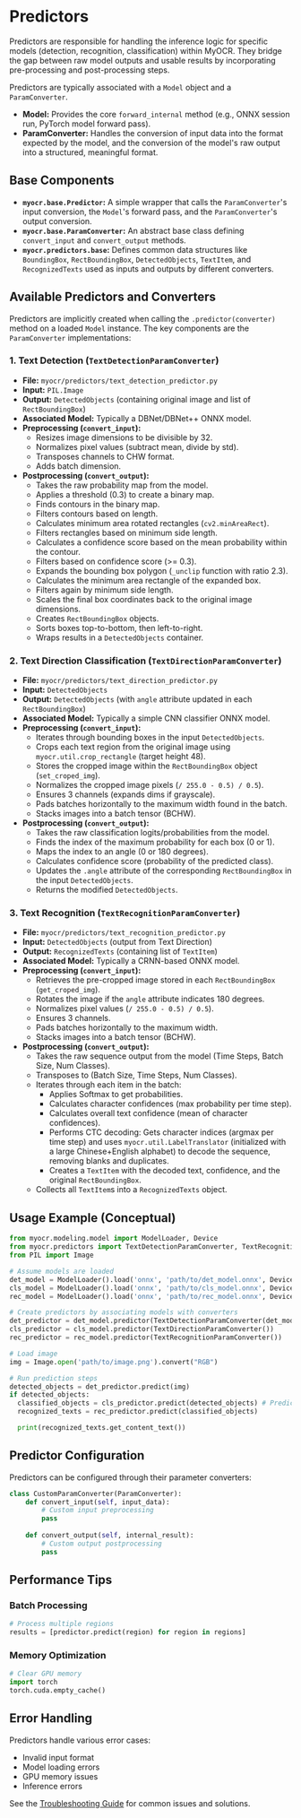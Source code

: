 # Predictors

Predictors are responsible for handling the inference logic for specific models (detection, recognition, classification) within MyOCR. They bridge the gap between raw model outputs and usable results by incorporating pre-processing and post-processing steps.

Predictors are typically associated with a `Model` object and a `ParamConverter`.

*   **Model:** Provides the core `forward_internal` method (e.g., ONNX session run, PyTorch model forward pass).
*   **ParamConverter:** Handles the conversion of input data into the format expected by the model, and the conversion of the model's raw output into a structured, meaningful format.

## Base Components

*   **`myocr.base.Predictor`:** A simple wrapper that calls the `ParamConverter`'s input conversion, the `Model`'s forward pass, and the `ParamConverter`'s output conversion.
*   **`myocr.base.ParamConverter`:** An abstract base class defining `convert_input` and `convert_output` methods.
*   **`myocr.predictors.base`:** Defines common data structures like `BoundingBox`, `RectBoundingBox`, `DetectedObjects`, `TextItem`, and `RecognizedTexts` used as inputs and outputs by different converters.

## Available Predictors and Converters

Predictors are implicitly created when calling the `.predictor(converter)` method on a loaded `Model` instance. The key components are the `ParamConverter` implementations:

### 1. Text Detection (`TextDetectionParamConverter`)

*   **File:** `myocr/predictors/text_detection_predictor.py`
*   **Input:** `PIL.Image`
*   **Output:** `DetectedObjects` (containing original image and list of `RectBoundingBox`)
*   **Associated Model:** Typically a DBNet/DBNet++ ONNX model.
*   **Preprocessing (`convert_input`):**
    *   Resizes image dimensions to be divisible by 32.
    *   Normalizes pixel values (subtract mean, divide by std).
    *   Transposes channels to CHW format.
    *   Adds batch dimension.
*   **Postprocessing (`convert_output`):**
    *   Takes the raw probability map from the model.
    *   Applies a threshold (0.3) to create a binary map.
    *   Finds contours in the binary map.
    *   Filters contours based on length.
    *   Calculates minimum area rotated rectangles (`cv2.minAreaRect`).
    *   Filters rectangles based on minimum side length.
    *   Calculates a confidence score based on the mean probability within the contour.
    *   Filters based on confidence score (>= 0.3).
    *   Expands the bounding box polygon (`_unclip` function with ratio 2.3).
    *   Calculates the minimum area rectangle of the expanded box.
    *   Filters again by minimum side length.
    *   Scales the final box coordinates back to the original image dimensions.
    *   Creates `RectBoundingBox` objects.
    *   Sorts boxes top-to-bottom, then left-to-right.
    *   Wraps results in a `DetectedObjects` container.

### 2. Text Direction Classification (`TextDirectionParamConverter`)

*   **File:** `myocr/predictors/text_direction_predictor.py`
*   **Input:** `DetectedObjects`
*   **Output:** `DetectedObjects` (with `angle` attribute updated in each `RectBoundingBox`)
*   **Associated Model:** Typically a simple CNN classifier ONNX model.
*   **Preprocessing (`convert_input`):**
    *   Iterates through bounding boxes in the input `DetectedObjects`.
    *   Crops each text region from the original image using `myocr.util.crop_rectangle` (target height 48).
    *   Stores the cropped image within the `RectBoundingBox` object (`set_croped_img`).
    *   Normalizes the cropped image pixels (`/ 255.0 - 0.5) / 0.5`).
    *   Ensures 3 channels (expands dims if grayscale).
    *   Pads batches horizontally to the maximum width found in the batch.
    *   Stacks images into a batch tensor (BCHW).
*   **Postprocessing (`convert_output`):**
    *   Takes the raw classification logits/probabilities from the model.
    *   Finds the index of the maximum probability for each box (0 or 1).
    *   Maps the index to an angle (0 or 180 degrees).
    *   Calculates confidence score (probability of the predicted class).
    *   Updates the `.angle` attribute of the corresponding `RectBoundingBox` in the input `DetectedObjects`.
    *   Returns the modified `DetectedObjects`.

### 3. Text Recognition (`TextRecognitionParamConverter`)

*   **File:** `myocr/predictors/text_recognition_predictor.py`
*   **Input:** `DetectedObjects` (output from Text Direction)
*   **Output:** `RecognizedTexts` (containing list of `TextItem`)
*   **Associated Model:** Typically a CRNN-based ONNX model.
*   **Preprocessing (`convert_input`):**
    *   Retrieves the pre-cropped image stored in each `RectBoundingBox` (`get_croped_img`).
    *   Rotates the image if the `angle` attribute indicates 180 degrees.
    *   Normalizes pixel values (`/ 255.0 - 0.5) / 0.5`).
    *   Ensures 3 channels.
    *   Pads batches horizontally to the maximum width.
    *   Stacks images into a batch tensor (BCHW).
*   **Postprocessing (`convert_output`):**
    *   Takes the raw sequence output from the model (Time Steps, Batch Size, Num Classes).
    *   Transposes to (Batch Size, Time Steps, Num Classes).
    *   Iterates through each item in the batch:
        *   Applies Softmax to get probabilities.
        *   Calculates character confidences (max probability per time step).
        *   Calculates overall text confidence (mean of character confidences).
        *   Performs CTC decoding: Gets character indices (argmax per time step) and uses `myocr.util.LabelTranslator` (initialized with a large Chinese+English alphabet) to decode the sequence, removing blanks and duplicates.
        *   Creates a `TextItem` with the decoded text, confidence, and the original `RectBoundingBox`.
    *   Collects all `TextItem`s into a `RecognizedTexts` object.

## Usage Example (Conceptual)

```python
from myocr.modeling.model import ModelLoader, Device
from myocr.predictors import TextDetectionParamConverter, TextRecognitionParamConverter, TextDirectionParamConverter
from PIL import Image

# Assume models are loaded
det_model = ModelLoader().load('onnx', 'path/to/det_model.onnx', Device('cuda:0'))
cls_model = ModelLoader().load('onnx', 'path/to/cls_model.onnx', Device('cuda:0'))
rec_model = ModelLoader().load('onnx', 'path/to/rec_model.onnx', Device('cuda:0'))

# Create predictors by associating models with converters
det_predictor = det_model.predictor(TextDetectionParamConverter(det_model.device))
cls_predictor = cls_model.predictor(TextDirectionParamConverter())
rec_predictor = rec_model.predictor(TextRecognitionParamConverter())

# Load image
img = Image.open('path/to/image.png').convert("RGB")

# Run prediction steps
detected_objects = det_predictor.predict(img)
if detected_objects:
  classified_objects = cls_predictor.predict(detected_objects) # Predict calls the converter steps + model forward
  recognized_texts = rec_predictor.predict(classified_objects)

  print(recognized_texts.get_content_text())
```

## Predictor Configuration

Predictors can be configured through their parameter converters:

```python
class CustomParamConverter(ParamConverter):
    def convert_input(self, input_data):
        # Custom input preprocessing
        pass
    
    def convert_output(self, internal_result):
        # Custom output postprocessing
        pass
```

## Performance Tips

### Batch Processing

```python
# Process multiple regions
results = [predictor.predict(region) for region in regions]
```

### Memory Optimization

```python
# Clear GPU memory
import torch
torch.cuda.empty_cache()
```

## Error Handling

Predictors handle various error cases:

- Invalid input format
- Model loading errors
- GPU memory issues
- Inference errors

See the [Troubleshooting Guide](../faq.md) for common issues and solutions. 